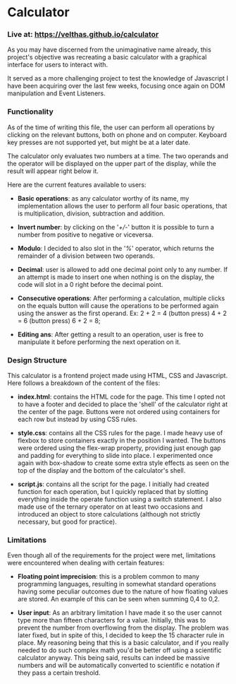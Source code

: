 # Calculator
### **Live at:** https://velthas.github.io/calculator

As you may have discerned from the unimaginative name already, this project's objective was recreating a basic calculator with a graphical interface for users to interact with. 

It served as a more challenging project to test the knowledge of Javascript I have been acquiring over the last few weeks, focusing once again on DOM manipulation and Event Listeners. 

### Functionality

As of the time of writing this file, the user can perform all operations by clicking on the relevant buttons, both on phone and on computer. Keyboard key presses are not supported yet, but might be at a later date.

The calculator only evaluates two numbers at a time. The two operands and the operator will be displayed on the upper part of the display, while the result will appear right below it. 

Here are the current features available to users:
+ **Basic operations**: as any calculator worthy of its name, my implementation allows the user to perform all four basic operations, that is multiplication, division, subtraction and addition.

+ **Invert number**: by clicking on the '*+/-*' button it is possible to turn a number from positive to negative or viceversa.
 
+ **Modulo**: I decided to also slot in the '*%*' operator, which returns the remainder of a division between two operands. 

+ **Decimal**: user is allowed to add one decimal point only to any number. If an attempt is made to insert one when nothing is on the display, the code will slot in a 0 right before the decimal point.

+ **Consecutive operations**: After performing a calculation, multiple clicks on the equals button will cause the operations to be performed again using the answer as the first operand. Ex: 2 + 2 = 4 (button press) 4 + 2 = 6 (button press) 6 + 2 = 8;

+ **Editing ans**: After getting a result to an operation, user is free to manipulate it before performing the next operation on it.

### Design Structure

This calculator is a frontend project made using HTML, CSS and Javascript. Here follows a breakdown of the content of the files: 
+ **index.html**: contains the HTML code for the page. This time I opted not to have a footer and decided to place the 'shell' of the calculator right at the center of the page. Buttons were not ordered using containers for each row but instead by using CSS rules. 

+ **style.css**: contains all the CSS rules for the page. I made heavy use of flexbox to store containers exactly in the position I wanted. The buttons were ordered using the flex-wrap property, providing just enough gap and padding for everything to slide into place. I experimented once again with box-shadow to create some extra style effects as seen on the top of the display and the bottom of the calculator's shell.

+ **script.js**: contains all the script for the page. I initially had created function for each operation, but I quickly replaced that by slotting everything inside the operate function using a switch statement. I also made use of the ternary operator on at least two occasions and introduced an object to store calculations (although not strictly necessary, but good for practice).

### Limitations

Even though all of the requirements for the project were met, limitations were encountered when dealing with certain features:
+ **Floating point imprecision**: this is a problem common to many programming languages, resulting in somewhat standard operations having some peculiar outcomes due to the nature of how floating values are stored. An example of this can be seen when summing 0,4 to 0,2.

+ **User input**: As an arbitrary limitation I have made it so the user cannot type more than fifteen characters for a value. Initially, this was to prevent the number from overflowing from the display. The problem was later fixed, but in spite of this, I decided to keep the 15 character rule in place. My reasoning being that this is a basic calculator, and if you really needed to do such complex math you'd be better off using a scientific calculator anyway. This being said, results can indeed be massive numbers and will be automatically converted to scientific e notation if they pass a certain treshold.
